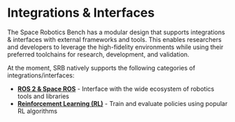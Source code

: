 # Integrations & Interfaces

The Space Robotics Bench has a modular design that supports integrations & interfaces with external frameworks and tools. This enables researchers and developers to leverage the high-fidelity environments while using their preferred toolchains for research, development, and validation.

At the moment, SRB natively supports the following categories of integrations/interfaces:

- [**ROS 2 & Space ROS**](ros2.md) - Interface with the wide ecosystem of robotics tools and libraries
- [**Reinforcement Learning (RL)**](reinforcement_learning.md) - Train and evaluate policies using popular RL algorithms
